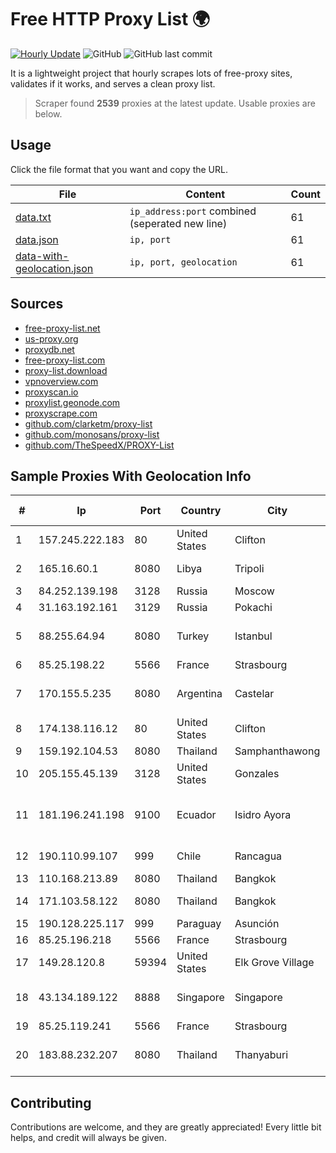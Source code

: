 
# Free HTTP Proxy List 🌍

[![Hourly Update](https://github.com/mertguvencli/http-proxy-list/actions/workflows/main.yml/badge.svg?branch=main)](https://github.com/mertguvencli/http-proxy-list/actions/workflows/main.yml)
![GitHub](https://img.shields.io/github/license/mertguvencli/http-proxy-list)
![GitHub last commit](https://img.shields.io/github/last-commit/mertguvencli/http-proxy-list)

It is a lightweight project that hourly scrapes lots of free-proxy sites, validates if it works, and serves a clean proxy list.


> Scraper found **2539** proxies at the latest update. Usable proxies are below.

## Usage

Click the file format that you want and copy the URL.


|File|Content|Count|
|----|-------|-----|
|[data.txt](https://raw.githubusercontent.com/mertguvencli/http-proxy-list/main/proxy-list/data.txt)|`ip_address:port` combined (seperated new line)|61|
|[data.json](https://raw.githubusercontent.com/mertguvencli/http-proxy-list/main/proxy-list/data.json)|`ip, port`|61|
|[data-with-geolocation.json](https://raw.githubusercontent.com/mertguvencli/http-proxy-list/main/proxy-list/data-with-geolocation.json)|`ip, port, geolocation`|61|

## Sources

* [free-proxy-list.net](https://free-proxy-list.net)
* [us-proxy.org](https://www.us-proxy.org)
* [proxydb.net](http://proxydb.net)
* [free-proxy-list.com](https://free-proxy-list.com/?page=&port=&type%5B%5D=http&type%5B%5D=https&up_time=0&search=Search)
* [proxy-list.download](https://www.proxy-list.download/HTTP)
* [vpnoverview.com](https://vpnoverview.com/privacy/anonymous-browsing/free-proxy-servers)
* [proxyscan.io](https://www.proxyscan.io)
* [proxylist.geonode.com](https://proxylist.geonode.com/api/proxy-list?limit=300&page=1&sort_by=lastChecked&sort_type=desc&protocols=http,https)
* [proxyscrape.com](https://api.proxyscrape.com/v2/?request=displayproxies&protocol=http&timeout=10000&country=all&ssl=all&anonymity=all)
* [github.com/clarketm/proxy-list](https://raw.githubusercontent.com/clarketm/proxy-list/master/proxy-list-raw.txt)
* [github.com/monosans/proxy-list](https://raw.githubusercontent.com/monosans/proxy-list/main/proxies/http.txt)
* [github.com/TheSpeedX/PROXY-List](https://raw.githubusercontent.com/TheSpeedX/PROXY-List/master/http.txt)


## Sample Proxies With Geolocation Info

|#|Ip|Port|Country|City|Internet Service Provider|
|-|--|----|-------|----|-------------------------|
|1|157.245.222.183|80|United States|Clifton|DigitalOcean, LLC|
|2|165.16.60.1|8080|Libya|Tripoli|Aljeel Aljadeed For Technology|
|3|84.252.139.198|3128|Russia|Moscow|Yandex.Cloud LLC|
|4|31.163.192.161|3129|Russia|Pokachi|OJSC Rostelecom|
|5|88.255.64.94|8080|Turkey|Istanbul|Turk Telekomunikasyon Anonim Sirketi|
|6|85.25.198.22|5566|France|Strasbourg|Host Europe GmbH|
|7|170.155.5.235|8080|Argentina|Castelar|Gobernacion de la Provincia de Buenos Aires|
|8|174.138.116.12|80|United States|Clifton|DigitalOcean, LLC|
|9|159.192.104.53|8080|Thailand|Samphanthawong|CAT-BB|
|10|205.155.45.139|3128|United States|Gonzales|California State University Network|
|11|181.196.241.198|9100|Ecuador|Isidro Ayora|Corporacion Nacional De Telecomunicaciones - CNT EP|
|12|190.110.99.107|999|Chile|Rancagua|Silica Networks Argentina S.A.|
|13|110.168.213.89|8080|Thailand|Bangkok|TRUENET|
|14|171.103.58.122|8080|Thailand|Bangkok|True Internet Co., Ltd.|
|15|190.128.225.117|999|Paraguay|Asunción|Telecel S.A.|
|16|85.25.196.218|5566|France|Strasbourg|Host Europe GmbH|
|17|149.28.120.8|59394|United States|Elk Grove Village|The Constant Company|
|18|43.134.189.122|8888|Singapore|Singapore|Shenzhen Tencent Computer Systems Company Limited|
|19|85.25.119.241|5566|France|Strasbourg|BSB-SERVICE|
|20|183.88.232.207|8080|Thailand|Thanyaburi|Triple T Broadband Public Company Limited|



## Contributing

Contributions are welcome, and they are greatly appreciated! Every
little bit helps, and credit will always be given.

